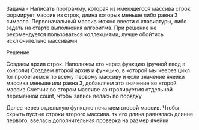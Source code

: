 Задача - 
Написать программу, которая из имеющегося массива строк формирует массив из строк, длина которых меньше либо равна 3 символа. Первоначальный массив можно ввести с клавиатуры, либо задать на старте выполнения алгоритма. При решение не рекомендуется пользоваться коллекциями, лучше обойтись исключительно массивами



Решение

Создаем архив строк. Наполняем его через функцию (ручной ввод в консоли)
Создаем второй архив и функцию, в которой мы чеерез цикл for пробегаемся по всему первому массиву и если значение ячейки массива меньше или равна 3, добавляем это значение во второй массив
Счетчик во втором массиве контролируетмя отдельной переменной count, чтобы запись велась по порядку

Далее через отдельную функцию печатаем второй массив. Чтобы скрыть пустые строки второго массива. тк его длина равнялась длинне первого, ввелась дополнительная проверка на размер ячейки 

